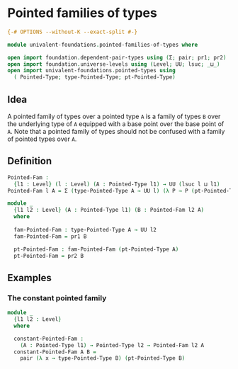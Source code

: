 # Pointed families of types

```agda
{-# OPTIONS --without-K --exact-split #-}

module univalent-foundations.pointed-families-of-types where

open import foundation.dependent-pair-types using (Σ; pair; pr1; pr2)
open import foundation.universe-levels using (Level; UU; lsuc; _⊔_)
open import univalent-foundations.pointed-types using
  ( Pointed-Type; type-Pointed-Type; pt-Pointed-Type)
```

## Idea

A pointed family of types over a pointed type `A` is a family of types `B` over the underlying type of `A` equipped with a base point over the base point of `A`. Note that a pointed family of types should not be confused with a family of pointed types over `A`.

## Definition

```agda
Pointed-Fam :
  {l1 : Level} (l : Level) (A : Pointed-Type l1) → UU (lsuc l ⊔ l1)
Pointed-Fam l A = Σ (type-Pointed-Type A → UU l) (λ P → P (pt-Pointed-Type A))

module _
  {l1 l2 : Level} (A : Pointed-Type l1) (B : Pointed-Fam l2 A)
  where
  
  fam-Pointed-Fam : type-Pointed-Type A → UU l2
  fam-Pointed-Fam = pr1 B

  pt-Pointed-Fam : fam-Pointed-Fam (pt-Pointed-Type A)
  pt-Pointed-Fam = pr2 B
```

## Examples

### The constant pointed family

```agda
module _
  {l1 l2 : Level}
  where

  constant-Pointed-Fam :
    (A : Pointed-Type l1) → Pointed-Type l2 → Pointed-Fam l2 A
  constant-Pointed-Fam A B =
    pair (λ x → type-Pointed-Type B) (pt-Pointed-Type B)
```

